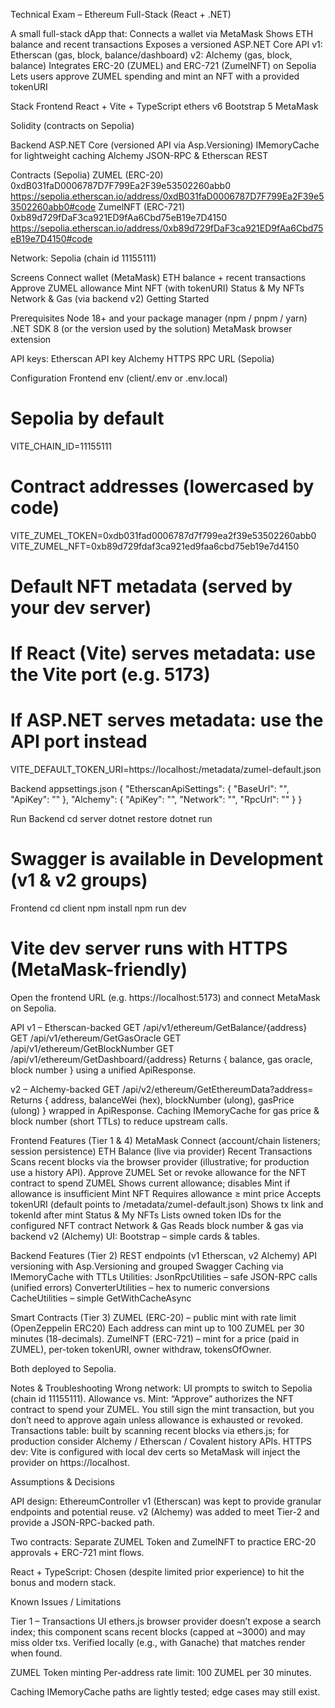 Technical Exam – Ethereum Full-Stack (React + .NET)

A small full-stack dApp that:
  Connects a wallet via MetaMask
  Shows ETH balance and recent transactions
  Exposes a versioned ASP.NET Core API
      v1: Etherscan (gas, block, balance/dashboard)
      v2: Alchemy (gas, block, balance)
  Integrates ERC-20 (ZUMEL) and ERC-721 (ZumelNFT) on Sepolia
  Lets users approve ZUMEL spending and mint an NFT with a provided tokenURI

Stack
  Frontend
    React + Vite + TypeScript
    ethers v6
    Bootstrap 5
    MetaMask

Solidity (contracts on Sepolia)

Backend
  ASP.NET Core (versioned API via Asp.Versioning)
  IMemoryCache for lightweight caching
  Alchemy JSON-RPC & Etherscan REST

Contracts (Sepolia)
  ZUMEL (ERC-20)
      0xdB031faD0006787D7F799Ea2F39e53502260abb0
      https://sepolia.etherscan.io/address/0xdB031faD0006787D7F799Ea2F39e53502260abb0#code
  ZumelNFT (ERC-721)
      0xb89d729fDaF3ca921ED9fAa6Cbd75eB19e7D4150
      https://sepolia.etherscan.io/address/0xb89d729fDaF3ca921ED9fAa6Cbd75eB19e7D4150#code

  Network: Sepolia (chain id 11155111)

Screens
  Connect wallet (MetaMask)
  ETH balance + recent transactions
  Approve ZUMEL allowance
  Mint NFT (with tokenURI)
  Status & My NFTs
  Network & Gas (via backend v2)
  Getting Started

Prerequisites
  Node 18+ and your package manager (npm / pnpm / yarn)
  .NET SDK 8 (or the version used by the solution)
  MetaMask browser extension

API keys:
  Etherscan API key
  Alchemy HTTPS RPC URL (Sepolia)

Configuration
  Frontend env (client/.env or .env.local)

# Sepolia by default
VITE_CHAIN_ID=11155111

# Contract addresses (lowercased by code)
VITE_ZUMEL_TOKEN=0xdb031fad0006787d7f799ea2f39e53502260abb0
VITE_ZUMEL_NFT=0xb89d729fdaf3ca921ed9faa6cbd75eb19e7d4150

# Default NFT metadata (served by your dev server)
# If React (Vite) serves metadata: use the Vite port (e.g. 5173)
# If ASP.NET serves metadata: use the API port instead
VITE_DEFAULT_TOKEN_URI=https://localhost:<your-api-port>/metadata/zumel-default.json


Backend appsettings.json
{
  "EtherscanApiSettings": {
    "BaseUrl": "",
    "ApiKey": ""
  },
  "Alchemy": {
    "ApiKey": "",
    "Network": "",
    "RpcUrl": ""
  }
}



Run
  Backend
    cd server
    dotnet restore
    dotnet run
# Swagger is available in Development (v1 & v2 groups)

  Frontend
    cd client
    npm install
    npm run dev
# Vite dev server runs with HTTPS (MetaMask-friendly)

Open the frontend URL (e.g. https://localhost:5173) and connect MetaMask on Sepolia.

API
  v1 – Etherscan-backed
      GET /api/v1/ethereum/GetBalance/{address}
      GET /api/v1/ethereum/GetGasOracle
      GET /api/v1/ethereum/GetBlockNumber
      GET /api/v1/ethereum/GetDashboard/{address}
          Returns { balance, gas oracle, block number } using a unified ApiResponse<T>.

  v2 – Alchemy-backed
      GET /api/v2/ethereum/GetEthereumData?address=<addr>
          Returns { address, balanceWei (hex), blockNumber (ulong), gasPrice (ulong) } wrapped in ApiResponse<T>.
Caching
  IMemoryCache for gas price & block number (short TTLs) to reduce upstream calls.

Frontend Features (Tier 1 & 4)
  MetaMask Connect (account/chain listeners; session persistence)
      ETH Balance (live via provider)
  Recent Transactions
      Scans recent blocks via the browser provider (illustrative; for production use a history API).
  Approve ZUMEL
      Set or revoke allowance for the NFT contract to spend ZUMEL
      Shows current allowance; disables Mint if allowance is insufficient
  Mint NFT
      Requires allowance ≥ mint price
      Accepts tokenURI (default points to /metadata/zumel-default.json)
      Shows tx link and tokenId after mint
      Status & My NFTs
  Lists owned token IDs for the configured NFT contract
      Network & Gas
      Reads block number & gas via backend v2 (Alchemy)
      UI: Bootstrap – simple cards & tables.

Backend Features (Tier 2)
  REST endpoints (v1 Etherscan, v2 Alchemy)
  API versioning with Asp.Versioning and grouped Swagger
  Caching via IMemoryCache with TTLs
  Utilities:
    JsonRpcUtilities – safe JSON-RPC calls (unified errors)
    ConverterUtilities – hex to numeric conversions
    CacheUtilities – simple GetWithCacheAsync

Smart Contracts (Tier 3)
  ZUMEL (ERC-20) – public mint with rate limit (OpenZeppelin ERC20)
                   Each address can mint up to 100 ZUMEL per 30 minutes (18-decimals).
  ZumelNFT (ERC-721) – mint for a price (paid in ZUMEL), per-token tokenURI, owner withdraw, tokensOfOwner.

  Both deployed to Sepolia.

Notes & Troubleshooting
  Wrong network: UI prompts to switch to Sepolia (chain id 11155111).
  Allowance vs. Mint: “Approve” authorizes the NFT contract to spend your ZUMEL.
                      You still sign the mint transaction, but you don’t need to approve again unless allowance is exhausted or revoked.
  Transactions table: built by scanning recent blocks via ethers.js; for production consider Alchemy / Etherscan / Covalent history APIs.
  HTTPS dev: Vite is configured with local dev certs so MetaMask will inject the provider on https://localhost.

Assumptions & Decisions

API design:
    EthereumController v1 (Etherscan) was kept to provide granular endpoints and potential reuse.
    v2 (Alchemy) was added to meet Tier-2 and provide a JSON-RPC-backed path.

Two contracts: 
    Separate ZUMEL Token and ZumelNFT to practice ERC-20 approvals + ERC-721 mint flows.

React + TypeScript:
    Chosen (despite limited prior experience) to hit the bonus and modern stack.

Known Issues / Limitations

Tier 1 – Transactions UI
    ethers.js browser provider doesn’t expose a search index; this component scans recent blocks (capped at ~3000) and may miss older txs.
    Verified locally (e.g., with Ganache) that matches render when found.

ZUMEL Token minting
    Per-address rate limit: 100 ZUMEL per 30 minutes.

Caching
    IMemoryCache paths are lightly tested; edge cases may still exist.
